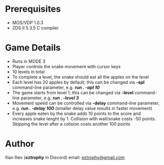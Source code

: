 # Prerequisites
* MOS/VDP 1.0.3
* ZDS II 5.3.5 C compiler

# Game Details
* Runs in MODE 3
* Player controls the snake movement with cursor keys
* 10 levels in total
* To complete a level, the snake should eat all the apples on the level
* Each level has 20 apples by default; this can be changed via **-apl** command-line parameter, e.g. ***run . -apl 10***
* The game starts from level 1; this can be changed via **-level** command-line parameter, e.g. ***run . -level 3***
* Movement speed can be controlled via **-delay** command-line parameter, e.g. ***run . -delay 100*** (smaller delay value results in faster movement)
* Every apple eaten by the snake adds 10 points to the score and increases snake lenght by 1. Collision with wall/snake costs -50 points. Skipping the level after a colision costs another 100 points

# Author
Ilian Iliev (***eztrophy*** in Discord)
email: eztrophy@gmail.com
